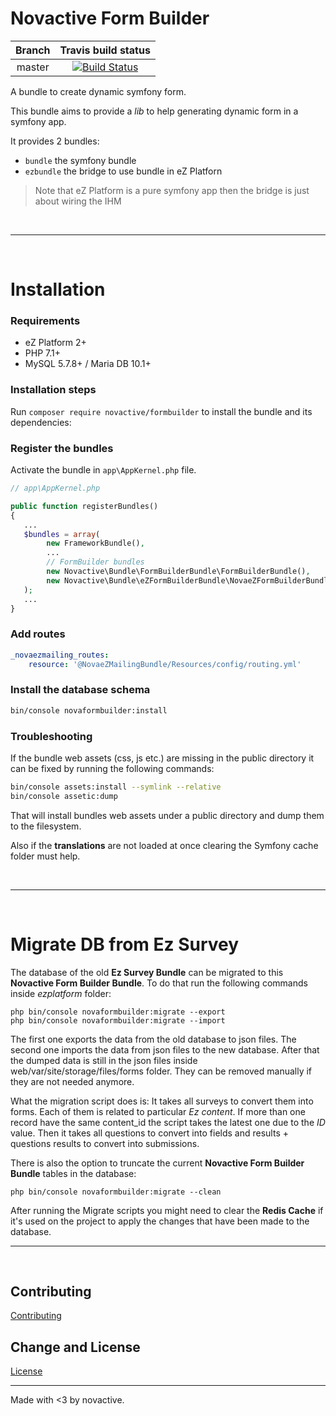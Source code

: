 # Novactive Form Builder

| Branch   | Travis build status |
|:--------:|:-------------------:|
| master   | [![Build Status](https://travis-ci.org/Novactive/NovaFormBuilderBundle.svg?branch=master)](https://travis-ci.org/Novactive/NovaFormBuilderBundle)


A bundle to create dynamic symfony form.

This bundle aims to provide a _lib_ to help generating dynamic form in a symfony app.

It provides 2 bundles:

- `bundle` the symfony bundle
- `ezbundle` the bridge to use bundle in eZ Platforn

> Note that eZ Platform is a pure symfony app then the bridge is just about wiring the IHM

<br>
<hr/>
<br>

# Installation

### Requirements

* eZ Platform 2+
* PHP 7.1+
* MySQL 5.7.8+ / Maria DB 10.1+

### Installation steps

Run `composer require novactive/formbuilder` to install the bundle and its dependencies:

### Register the bundles

Activate the bundle in `app\AppKernel.php` file.

```php
// app\AppKernel.php

public function registerBundles()
{
   ...
   $bundles = array(
        new FrameworkBundle(),
        ...
        // FormBuilder bundles
        new Novactive\Bundle\FormBuilderBundle\FormBuilderBundle(),
        new Novactive\Bundle\eZFormBuilderBundle\NovaeZFormBuilderBundle()
   );
   ...
}
```

### Add routes

```yaml
_novaezmailing_routes:
    resource: '@NovaeZMailingBundle/Resources/config/routing.yml'
```

### Install the database schema

```bash
bin/console novaformbuilder:install
```

### Troubleshooting

If the bundle web assets (css, js etc.) are missing in the public directory it can be fixed by running the following commands:
```bash
bin/console assets:install --symlink --relative
bin/console assetic:dump
```
That will install bundles web assets under a public directory and dump them to the filesystem.

Also if the **translations** are not loaded at once clearing the Symfony cache folder must help. 

<br>
<hr/>
<br>

# Migrate DB from Ez Survey

The database of the old **Ez Survey Bundle** can be migrated to this **Novactive Form Builder Bundle**.
To do that run the following commands inside _ezplatform_ folder:

    php bin/console novaformbuilder:migrate --export
    php bin/console novaformbuilder:migrate --import

The first one exports the data from the old database to json files.
The second one imports the data from json files to the new database.
After that the dumped data is still in the json files inside web/var/site/storage/files/forms folder. 
They can be removed manually if they are not needed anymore.

What the migration script does is:
It takes all surveys to convert them into forms. Each of them is related to particular _Ez content_. 
If more than one record have the same content_id the script takes the latest one due to the _ID_ value.
Then it takes all questions to convert into fields and results + questions results to convert into submissions.
 

There is also the option to truncate the current **Novactive Form Builder Bundle** 
tables in the database:

    php bin/console novaformbuilder:migrate --clean


After running the Migrate scripts you might need to clear the **Redis Cache** 
if it's used on the project to apply the changes that have been made to the database.
<br>
<hr/>
<br>

Contributing
----------------

[Contributing](CONTRIBUTING.md)


Change and License
------------------

[License](LICENSE)


----
Made with <3 by novactive.
